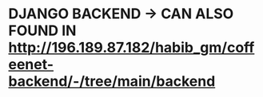 # DJANGO BACKEND -> CAN ALSO FOUND IN http://196.189.87.182/habib_gm/coffeenet-backend/-/tree/main/backend